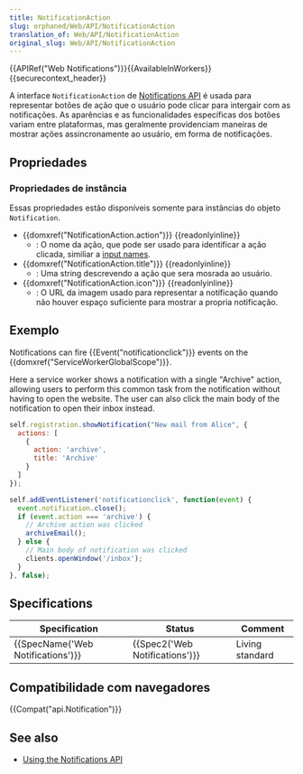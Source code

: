 ```yaml
---
title: NotificationAction
slug: orphaned/Web/API/NotificationAction
translation_of: Web/API/NotificationAction
original_slug: Web/API/NotificationAction
---
```

{{APIRef("Web Notifications")}}{{AvailableInWorkers}}{{securecontext_header}}

A interface `NotificationAction` de [Notifications API](/pt-BR/docs/Web/API/Notifications_API) é usada para representar botões de ação que o usuário pode clicar para intergair com as notificações. As aparências e as funcionalidades específicas dos botões variam entre plataformas, mas geralmente providenciam maneiras de mostrar ações assincronamente ao usuário, em forma de notificações.

## Propriedades

### Propriedades de instância

Essas propriedades estão disponíveis somente para instâncias do objeto `Notification`.

- {{domxref("NotificationAction.action")}} {{readonlyinline}}
  - : O nome da ação, que pode ser usado para identificar a ação clicada, similiar a [input names](/pt-BR/docs/Web/API/Element/name).
- {{domxref("NotificationAction.title")}} {{readonlyinline}}
  - : Uma string descrevendo a ação que sera mosrada ao usuário.
- {{domxref("NotificationAction.icon")}} {{readonlyinline}}
  - : O URL da imagem usado para representar a notificação quando não houver espaço suficiente para mostrar a propria notificação.

## Exemplo

Notifications can fire {{Event("notificationclick")}} events on the {{domxref("ServiceWorkerGlobalScope")}}.

Here a service worker shows a notification with a single "Archive" action, allowing users to perform this common task from the notification without having to open the website. The user can also click the main body of the notification to open their inbox instead.

```js
self.registration.showNotification("New mail from Alice", {
  actions: [
    {
      action: 'archive',
      title: 'Archive'
    }
  ]
});

self.addEventListener('notificationclick', function(event) {
  event.notification.close();
  if (event.action === 'archive') {
    // Archive action was clicked
    archiveEmail();
  } else {
    // Main body of notification was clicked
    clients.openWindow('/inbox');
  }
}, false);
```

## Specifications

| Specification                                | Status                                   | Comment         |
| -------------------------------------------- | ---------------------------------------- | --------------- |
| {{SpecName('Web Notifications')}} | {{Spec2('Web Notifications')}} | Living standard |

## Compatibilidade com navegadores

{{Compat("api.Notification")}}

## See also

- [Using the Notifications API](/pt-BR/docs/Web/API/Notifications_API/Using_the_Notifications_API)
